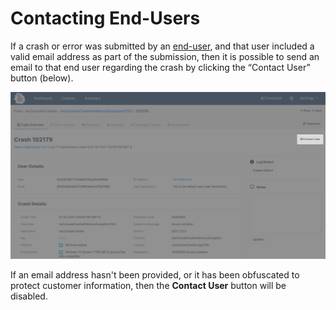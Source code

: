 # Contacting End-Users

If a crash or error was submitted by an [end-user](../bugsplat-dictionary.md#end-users), and that user included a valid email address as part of the submission, then it is possible to send an email to that end user regarding the crash by clicking the “Contact User” button \(below\).

![](../../.gitbook/assets/contact-users-bs.png)

If an email address hasn't been provided, or it has been obfuscated to protect customer information, then the **Contact User** button will be disabled. 

